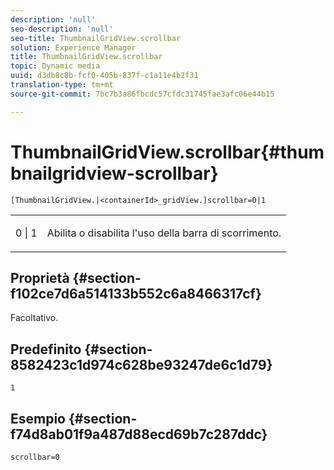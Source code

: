 ```yaml
---
description: 'null'
seo-description: 'null'
seo-title: ThumbnailGridView.scrollbar
solution: Experience Manager
title: ThumbnailGridView.scrollbar
topic: Dynamic media
uuid: d3db8c8b-fcf0-405b-837f-c1a11e4b2f31
translation-type: tm+mt
source-git-commit: 7bc7b3a86fbcdc57cfdc31745fae3afc06e44b15

---
```



# ThumbnailGridView.scrollbar{#thumbnailgridview-scrollbar}

`[ThumbnailGridView.|<containerId>_gridView.]scrollbar=0|1`

<table id="table_70E6FDB62C2C4DBBB26BEBAD37A181AD"> 
 <tbody> 
  <tr> 
   <td> <p> <span class="codeph"> 0 | 1</span> </p> </td> 
   <td> <p> Abilita o disabilita l'uso della barra di scorrimento. </p> </td> 
  </tr> 
 </tbody> 
</table>

## Proprietà {#section-f102ce7d6a514133b552c6a8466317cf}

Facoltativo.

## Predefinito {#section-8582423c1d974c628be93247de6c1d79}

`1`

## Esempio {#section-f74d8ab01f9a487d88ecd69b7c287ddc}

`scrollbar=0`
